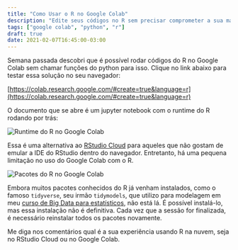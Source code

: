 ```yaml
---
title: "Como Usar o R no Google Colab"
description: "Edite seus códigos no R sem precisar comprometer a sua máquina local"
tags: ["google colab", "python", "r"]
draft: true
date: 2021-02-07T16:45:00-03:00
---
```


Semana passada descobri que é possível rodar códigos do R no Google Colab sem chamar funções do python para isso. Clique no link abaixo para testar essa solução no seu navegador:

[https://colab.research.google.com/#create=true&language=r](https://colab.research.google.com/#create=true&language=r)

O documento que se abre é um jupyter notebook com o runtime do R rodando por trás:

![Runtime do R no Google Colab](/images/colab_runtime.png)

Essa é uma alternativa ao [RStudio Cloud](https://rstudio.cloud/) para aqueles que não gostam de emular a IDE do RStudio dentro do navegador. Entretanto, há uma pequena limitação no uso do Google Colab com o R.

![Pacotes do R no Google Colab](/images/colab_pacotes.png)

Embora muitos pacotes conhecidos do R já venham instalados, como o famoso `tidyverse`, seu irmão `tidymodels`, que utilizo para modelagem em meu [curso de Big Data para estatísticos](https://introbigdata.org/), não está lá. É possível instalá-lo, mas essa instalação não é definitiva. Cada vez que a sessão for finalizada, é necessário reinstalar todos os pacotes novamente.

Me diga nos comentários qual é a sua experiência usando R na nuvem, seja no RStudio Cloud ou no Google Colab.